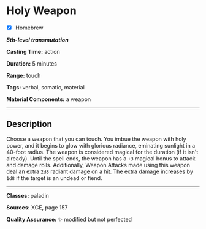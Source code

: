 # Holy Weapon

- [x] Homebrew

***5th-level transmutation***

**Casting Time:** action

**Duration:** 5 minutes

**Range:** touch

**Tags:** verbal, somatic, material

**Material Components:** a weapon

---

## Description
Choose a weapon that you can touch.
You imbue the weapon with holy power, and it begins to glow with glorious radiance, eminating sunlight in a 40-foot radius.
The weapon is considered magical for the duration (if it isn't already).
Until the spell ends, the weapon has a `+3` magical bonus to attack and damage rolls.
Additionally, Weapon Attacks made using this weapon deal an extra `2d8` radiant damage on a hit.
The extra damage increases by `1d8` if the target is an undead or fiend.

---

**Classes:** paladin

**Sources:** XGE, page 157

**Quality Assurance:** :sparkles: modified but not perfected
